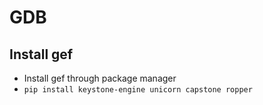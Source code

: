 # GDB


## Install gef
- Install gef through package manager
- `pip install keystone-engine unicorn capstone ropper`
